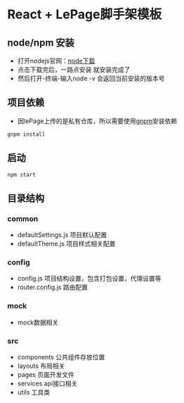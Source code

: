 # React + LePage脚手架模板

## node/npm 安装

- 打开nodejs官网：[node下载](<https://nodejs.org/en/>)
- 点击下载完后，一路点安装 就安装完成了
- 然后打开-终端-输入node -v 会返回当前安装的版本号

## 项目依赖

- 因lePage上传的是私有仓库，所以需要使用[gnpm](http://npm.test.gegejia.com/package/@lib/hello-world)安装依赖

```jsx
gnpm install
```

## 启动

```jsx
npm start
```

## 目录结构

### common

- defaultSettings.js  项目默认配置
- defaultTheme.js 项目样式相关配置

### config

- config.js  项目结构设置，包含打包设置，代理设置等
- router.config.js  路由配置

### mock

- mock数据相关

### src

- components 公共组件存放位置
- layouts 布局相关
- pages 页面开发文件
- services api接口相关
- utils 工具类